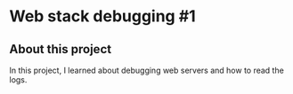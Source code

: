 # Web stack debugging #1

## About this project

In this project, I learned about debugging web servers and how to read the logs.